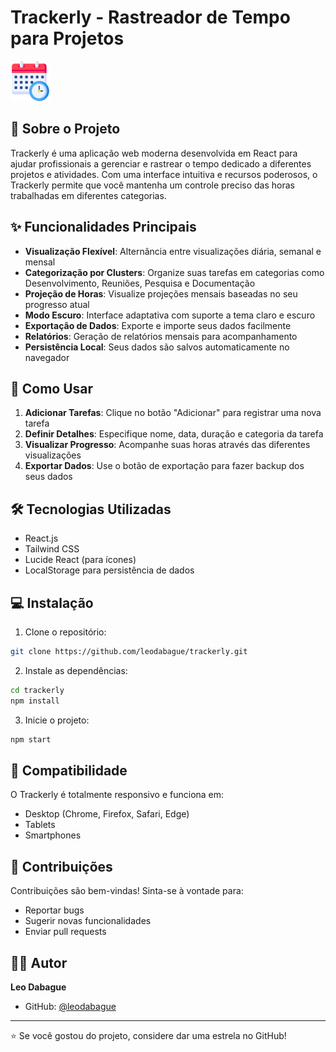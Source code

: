# Trackerly - Rastreador de Tempo para Projetos

<img src="public/schedule.ico" alt="Trackerly Logo" width="64" height="64" />

## 📝 Sobre o Projeto

Trackerly é uma aplicação web moderna desenvolvida em React para ajudar profissionais a gerenciar e rastrear o tempo dedicado a diferentes projetos e atividades. Com uma interface intuitiva e recursos poderosos, o Trackerly permite que você mantenha um controle preciso das horas trabalhadas em diferentes categorias.

## ✨ Funcionalidades Principais

- **Visualização Flexível**: Alternância entre visualizações diária, semanal e mensal
- **Categorização por Clusters**: Organize suas tarefas em categorias como Desenvolvimento, Reuniões, Pesquisa e Documentação
- **Projeção de Horas**: Visualize projeções mensais baseadas no seu progresso atual
- **Modo Escuro**: Interface adaptativa com suporte a tema claro e escuro
- **Exportação de Dados**: Exporte e importe seus dados facilmente
- **Relatórios**: Geração de relatórios mensais para acompanhamento
- **Persistência Local**: Seus dados são salvos automaticamente no navegador

## 🚀 Como Usar

1. **Adicionar Tarefas**: Clique no botão "Adicionar" para registrar uma nova tarefa
2. **Definir Detalhes**: Especifique nome, data, duração e categoria da tarefa
3. **Visualizar Progresso**: Acompanhe suas horas através das diferentes visualizações
4. **Exportar Dados**: Use o botão de exportação para fazer backup dos seus dados

## 🛠️ Tecnologias Utilizadas

- React.js
- Tailwind CSS
- Lucide React (para ícones)
- LocalStorage para persistência de dados

## 💻 Instalação

1. Clone o repositório:
```bash
git clone https://github.com/leodabague/trackerly.git
```

2. Instale as dependências:
```bash
cd trackerly
npm install
```

3. Inicie o projeto:
```bash
npm start
```

## 📱 Compatibilidade

O Trackerly é totalmente responsivo e funciona em:
- Desktop (Chrome, Firefox, Safari, Edge)
- Tablets
- Smartphones

## 🤝 Contribuições

Contribuições são bem-vindas! Sinta-se à vontade para:
- Reportar bugs
- Sugerir novas funcionalidades
- Enviar pull requests

## 👨‍💻 Autor

**Leo Dabague**
- GitHub: [@leodabague](https://github.com/leodabague)

---

⭐️ Se você gostou do projeto, considere dar uma estrela no GitHub!

